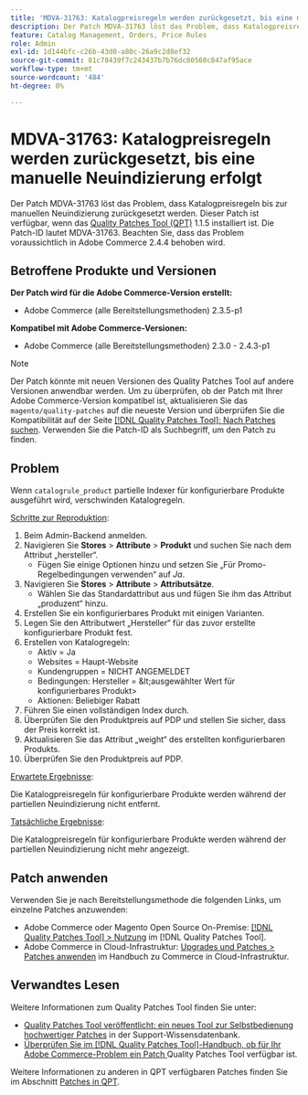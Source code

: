 ```yaml
---
title: 'MDVA-31763: Katalogpreisregeln werden zurückgesetzt, bis eine manuelle Neuindizierung erfolgt'
description: Der Patch MDVA-31763 löst das Problem, dass Katalogpreisregeln bis zur manuellen Neuindizierung zurückgesetzt werden. Dieser Patch ist verfügbar, wenn das [Quality Patches Tool (QPT)](https://experienceleague.adobe.com/en/docs/commerce-knowledge-base/kb/announcements/commerce-announcements/magento-quality-patches-released-new-tool-to-self-serve-quality-patches) 1.1.5 installiert ist. Die Patch-ID lautet MDVA-31763. Beachten Sie, dass das Problem voraussichtlich in Adobe Commerce 2.4.4 behoben wird.
feature: Catalog Management, Orders, Price Rules
role: Admin
exl-id: 1d144bfc-c26b-43d0-a80c-26a9c2d8ef32
source-git-commit: 81c78439f7c243437b7b76dc80560c847af95ace
workflow-type: tm+mt
source-wordcount: '484'
ht-degree: 0%

---
```


# MDVA-31763: Katalogpreisregeln werden zurückgesetzt, bis eine manuelle Neuindizierung erfolgt

Der Patch MDVA-31763 löst das Problem, dass Katalogpreisregeln bis zur manuellen Neuindizierung zurückgesetzt werden. Dieser Patch ist verfügbar, wenn das [Quality Patches Tool (QPT)](https://experienceleague.adobe.com/en/docs/commerce-knowledge-base/kb/announcements/commerce-announcements/magento-quality-patches-released-new-tool-to-self-serve-quality-patches) 1.1.5 installiert ist. Die Patch-ID lautet MDVA-31763. Beachten Sie, dass das Problem voraussichtlich in Adobe Commerce 2.4.4 behoben wird.

## Betroffene Produkte und Versionen

**Der Patch wird für die Adobe Commerce-Version erstellt:**

* Adobe Commerce (alle Bereitstellungsmethoden) 2.3.5-p1

**Kompatibel mit Adobe Commerce-Versionen:**

* Adobe Commerce (alle Bereitstellungsmethoden) 2.3.0 - 2.4.3-p1

>[!NOTE]
>
>Der Patch könnte mit neuen Versionen des Quality Patches Tool auf andere Versionen anwendbar werden. Um zu überprüfen, ob der Patch mit Ihrer Adobe Commerce-Version kompatibel ist, aktualisieren Sie das `magento/quality-patches` auf die neueste Version und überprüfen Sie die Kompatibilität auf der Seite [[!DNL Quality Patches Tool]: Nach Patches suchen](https://experienceleague.adobe.com/en/docs/commerce-knowledge-base/kb/announcements/commerce-announcements/magento-quality-patches-released-new-tool-to-self-serve-quality-patches). Verwenden Sie die Patch-ID als Suchbegriff, um den Patch zu finden.

## Problem

Wenn `catalogrule_product` partielle Indexer für konfigurierbare Produkte ausgeführt wird, verschwinden Katalogregeln.

<u>Schritte zur Reproduktion</u>:

1. Beim Admin-Backend anmelden.
1. Navigieren Sie **Stores** > **Attribute** > **Produkt** und suchen Sie nach dem Attribut „hersteller“.
   * Fügen Sie einige Optionen hinzu und setzen Sie „Für Promo-Regelbedingungen verwenden“ auf *Ja*.
1. Navigieren Sie **Stores** > **Attribute** > **Attributsätze**.
   * Wählen Sie das Standardattribut aus und fügen Sie ihm das Attribut „produzent“ hinzu.
1. Erstellen Sie ein konfigurierbares Produkt mit einigen Varianten.
1. Legen Sie den Attributwert „Hersteller“ für das zuvor erstellte konfigurierbare Produkt fest.
1. Erstellen von Katalogregeln:
   * Aktiv = Ja
   * Websites = Haupt-Website
   * Kundengruppen = NICHT ANGEMELDET
   * Bedingungen: Hersteller = \&lt;ausgewählter Wert für konfigurierbares Produkt>
   * Aktionen: Beliebiger Rabatt
1. Führen Sie einen vollständigen Index durch.
1. Überprüfen Sie den Produktpreis auf PDP und stellen Sie sicher, dass der Preis korrekt ist.
1. Aktualisieren Sie das Attribut „weight“ des erstellten konfigurierbaren Produkts.
1. Überprüfen Sie den Produktpreis auf PDP.

<u>Erwartete Ergebnisse</u>:

Die Katalogpreisregeln für konfigurierbare Produkte werden während der partiellen Neuindizierung nicht entfernt.

<u>Tatsächliche Ergebnisse</u>:

Die Katalogpreisregeln für konfigurierbare Produkte werden während der partiellen Neuindizierung nicht mehr angezeigt.

## Patch anwenden

Verwenden Sie je nach Bereitstellungsmethode die folgenden Links, um einzelne Patches anzuwenden:

* Adobe Commerce oder Magento Open Source On-Premise: [[!DNL Quality Patches Tool] > Nutzung](/help/tools/quality-patches-tool/usage.md) im [!DNL Quality Patches Tool].
* Adobe Commerce in Cloud-Infrastruktur: [Upgrades und Patches > Patches anwenden](https://experienceleague.adobe.com/docs/commerce-cloud-service/user-guide/develop/upgrade/apply-patches.html) im Handbuch zu Commerce in Cloud-Infrastruktur.

## Verwandtes Lesen

Weitere Informationen zum Quality Patches Tool finden Sie unter:

* [Quality Patches Tool veröffentlicht: ein neues Tool zur Selbstbedienung hochwertiger Patches](https://experienceleague.adobe.com/en/docs/commerce-knowledge-base/kb/announcements/commerce-announcements/magento-quality-patches-released-new-tool-to-self-serve-quality-patches) in der Support-Wissensdatenbank.
* [Überprüfen Sie im [!DNL Quality Patches Tool]-Handbuch, ob für Ihr Adobe Commerce-Problem ein Patch ](/help/tools/quality-patches-tool/patches-available-in-qpt/check-patch-for-magento-issue-with-magento-quality-patches.md) Quality Patches Tool verfügbar ist.

Weitere Informationen zu anderen in QPT verfügbaren Patches finden Sie im Abschnitt [Patches in QPT](https://support.magento.com/hc/en-us/sections/360010506631-Patches-available-in-MQP-tool-).
